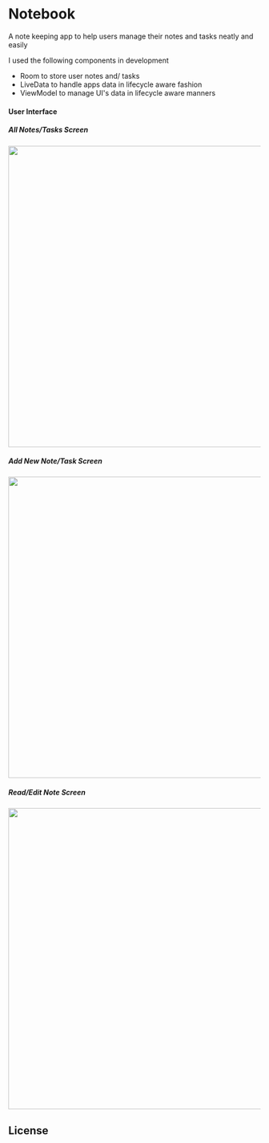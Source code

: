 # Notebook
A note keeping app to help users manage their notes and tasks neatly and easily

I used the following components in development
* Room to store user notes and/ tasks
* LiveData to handle apps data in lifecycle aware fashion
* ViewModel to manage UI's data in lifecycle aware manners

#### User Interface
##### All Notes/Tasks Screen
<image src="screenshots/notes.png" height="600px" />

##### Add New Note/Task Screen
<image src="screenshots/add.png" height="600px"/>

##### Read/Edit Note Screen
<image src="screenshots/read.png" height="600px"/>

## License

